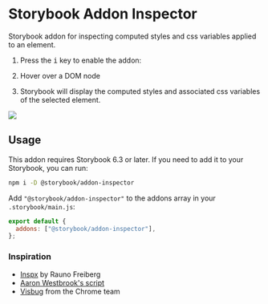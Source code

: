 # Storybook Addon Inspector

Storybook addon for inspecting computed styles and css variables applied to an element.

1. Press the <kbd>i</kbd> key to enable the addon:

2. Hover over a DOM node

3. Storybook will display the computed styles and associated css variables of the selected element.

![](https://user-images.githubusercontent.com/42671/119589961-dff9b380-bda1-11eb-9550-7ae28bc70bf4.gif)

## Usage

This addon requires Storybook 6.3 or later. If you need to add it to your Storybook, you can run:

```sh
npm i -D @storybook/addon-inspector
```

Add `"@storybook/addon-inspector"` to the addons array in your `.storybook/main.js`:

```js
export default {
  addons: ["@storybook/addon-inspector"],
};
```

### Inspiration

- [Inspx](https://github.com/raunofreiberg/inspx) by Rauno Freiberg
- [Aaron Westbrook's script](https://gist.github.com/awestbro/e668c12662ad354f02a413205b65fce7)
- [Visbug](https://visbug.web.app/) from the Chrome team
